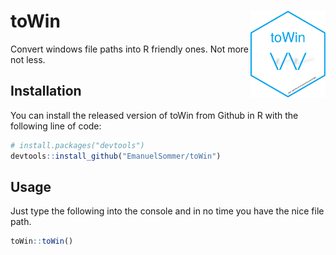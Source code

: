 
# toWin <img src="hex_toWin.png" align="right" width="120" />

Convert windows file paths into R friendly ones. Not more not less.

## Installation

You can install the released version of toWin from Github in R with the
following line of code:

``` r
# install.packages("devtools")
devtools::install_github("EmanuelSommer/toWin")
```

## Usage

Just type the following into the console and in no time you have the
nice file path.

``` r
toWin::toWin()
```
